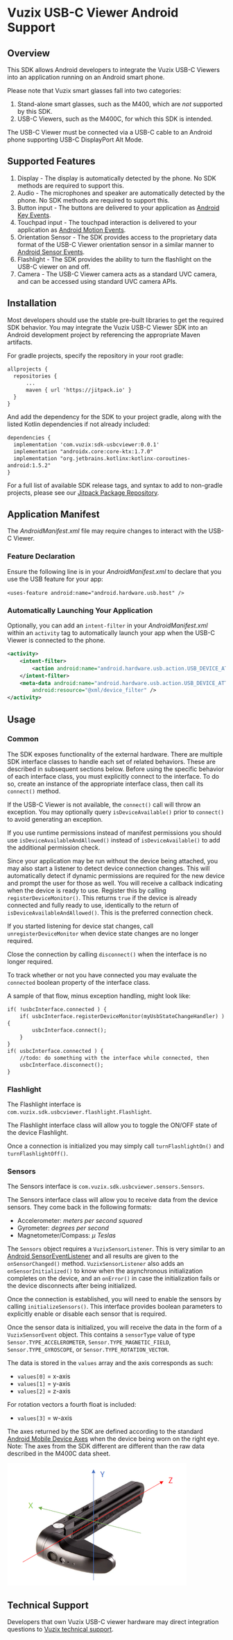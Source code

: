 # Vuzix USB-C Viewer Android Support
## Overview
This SDK allows Android developers to integrate the Vuzix USB-C Viewers into an application running on an Android smart phone.

Please note that Vuzix smart glasses fall into two categories:
1. Stand-alone smart glasses, such as the M400, which are *not* supported by this SDK.
2. USB-C Viewers, such as the M400C, for which this SDK is intended.

The USB-C Viewer must be connected via a USB-C cable to an Android phone supporting USB-C DisplayPort Alt Mode.

## Supported Features
1. Display - The display is automatically detected by the phone. No SDK methods are required to support this.
2. Audio - The microphones and speaker are automatically detected by the phone. No SDK methods are required to support this.
3. Button input - The buttons are delivered to your application as
[Android Key Events](https://developer.android.com/reference/android/view/KeyEvent).
4. Touchpad input - The touchpad interaction is delivered to your application as
[Android Motion Events](https://developer.android.com/reference/android/view/MotionEvent).
5. Orientation Sensor - The SDK provides access to the proprietary data format of the USB-C Viewer orientation sensor in a
similar manner to [Android Sensor Events](https://developer.android.com/reference/android/hardware/SensorEvent).
6. Flashlight - The SDK provides the ability to turn the flashlight on the USB-C viewer on and off.
7. Camera - The USB-C Viewer camera acts as a standard UVC camera, and can be accessed using standard UVC camera APIs.

## Installation
Most developers should use the stable pre-built libraries to get the required SDK behavior. You may integrate the Vuzix USB-C
Viewer SDK into an Android development project by referencing the appropriate Maven artifacts.

For gradle projects, specify the repository in your root gradle:

```
allprojects {
  repositories {
	  ...
	  maven { url 'https://jitpack.io' }
  }
}
```

And add the dependency for the SDK to your project gradle, along with the listed Kotlin
dependencies if not already included:

```
dependencies {
  implementation 'com.vuzix:sdk-usbcviewer:0.0.1'
  implementation "androidx.core:core-ktx:1.7.0"
  implementation "org.jetbrains.kotlinx:kotlinx-coroutines-android:1.5.2"
}
```

For a full list of available SDK release tags, and syntax to add to non-gradle projects, please see our
[Jitpack Package Repository](https://jitpack.io/#com.vuzix/sdk-usbcviewer).

## Application Manifest
The *AndroidManifest.xml* file may require changes to interact with the USB-C Viewer.

### Feature Declaration
Ensure the following line is in your *AndroidManifest.xml* to declare that you use the USB feature for your app:

`<uses-feature android:name="android.hardware.usb.host" />`

### Automatically Launching Your Application

Optionally, you can add an `intent-filter` in your *AndroidManifest.xml* within an `activity` tag to automatically launch your app when the
USB-C Viewer is connected to the phone.

```xml
<activity>
    <intent-filter>
        <action android:name="android.hardware.usb.action.USB_DEVICE_ATTACHED" />
    </intent-filter>
    <meta-data android:name="android.hardware.usb.action.USB_DEVICE_ATTACHED"
        android:resource="@xml/device_filter" />
</activity>
```

## Usage

### Common
The SDK exposes functionality of the external hardware. There are multiple SDK interface classes to handle each set of related behaviors. These are
described in subsequent sections below. Before using the specific behavior of each interface class, you must explicitly connect to the interface. To
do so, create an instance of the appropriate interface class, then call its `connect()` method.

If the USB-C Viewer is not available, the `connect()` call will throw an exception.  You may optionally query `isDeviceAvailable()` prior
to `connect()` to avoid generating an exception.

If you use runtime permissions instead of manifest permissions you should use `isDeviceAvailableAndAllowed()`
instead of `isDeviceAvailable()` to add the additional permission check.

Since your application may be run without the device being attached, you may also start a listener to
detect device connection changes.  This will automatically detect if dynamic permissions are required
for the new device and prompt the user for those as well. You will receive a callback indicating when
the device is ready to use. Register this by calling `registerDeviceMonitor()`. This returns `true`
if the device is already connected and fully ready to use, identically to the return of
`isDeviceAvailableAndAllowed()`. This is the preferred connection check.

If you started listening for device stat changes, call `unregisterDeviceMonitor` when device state
changes are no longer required.

Close the connection by calling `disconnect()` when the interface is no longer required.

To track whether or not you have connected you may evaluate the `connected` boolean property of the interface class.

A sample of that flow, minus exception handling, might look like:

```
if( !usbcInterface.connected ) {
	if( usbcInterface.registerDeviceMonitor(myUsbStateChangeHandler) ) {
		usbcInterface.connect();
	}
}
if( usbcInterface.connected ) {
	//todo: do something with the interface while connected, then
	usbcInterface.disconnect();
}
```

### Flashlight
The Flashlight interface is `com.vuzix.sdk.usbcviewer.flashlight.Flashlight`.

The Flashlight interface class will allow you to toggle the ON/OFF state of the device Flashlight.

Once a connection is initialized you may simply call `turnFlashlightOn()` and `turnFlashlightOff()`.

### Sensors
The Sensors interface is `com.vuzix.sdk.usbcviewer.sensors.Sensors`.

The Sensors interface class will allow you to receive data from the device sensors. They come back in the following formats:

* Accelerometer: *meters per second squared*
* Gyrometer: *degrees per second*
* Magnetometer/Compass: *µ Teslas*

The `Sensors` object requires a `VuzixSensorListener`. This is very similar to an
[Android SensorEventListener](https://developer.android.com/reference/android/hardware/SensorEventListener) and all results are given to
the `onSensorChanged()` method. `VuzixSensorListener` also adds an `onSensorInitialized()` to know when the asynchronous initialization completes on the
device, and an `onError()` in case the initialization fails or the device disconnects after being initialized.

Once the connection is established, you will need to enable the sensors by calling `initializeSensors()`. This interface provides boolean parameters
to explicitly enable or disable each sensor that is required.

Once the sensor data is initialized, you will receive the data in the form of a `VuzixSensorEvent` object. This contains a `sensorType`
value of type `Sensor.TYPE_ACCELEROMETER`, `Sensor.TYPE_MAGNETIC_FIELD`, `Sensor.TYPE_GYROSCOPE`, or `Sensor.TYPE_ROTATION_VECTOR`.

The data is stored in the `values` array and the axis corresponds as such:
* `values[0]` = x-axis
* `values[1]` = y-axis
* `values[2]` = z-axis

For rotation vectors a fourth float is included: 
* `values[3]` = w-axis

The axes returned by the SDK are defined according to the standard [Android Mobile Device Axes](https://source.android.com/devices/sensors/sensor-types)
when the device being worn on the right eye. Note: The axes from the SDK different are different than the raw data described in the M400C data sheet.

![M400-C Sensor Orientation](docs/M400C-Android_Sensors.png)

## Technical Support
Developers that own Vuzix USB-C viewer hardware may direct integration questions to
[Vuzix technical support](https://www.vuzix.com/pages/contact-technical-support).
